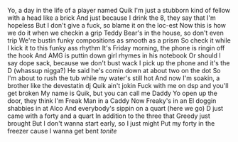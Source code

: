 Yo, a day in the life of a player named Quik
I'm just a stubborn kind of fellow with a head like a brick
And just because I drink the 8, they say that I'm hopeless
But I don't give a fuck, so blame it on the loc-est
Now this is how we do it when we checkin a grip
Teddy Bear's in the house, so don't even trip
We're bustin funky compositions as smooth as a prism
So check it while I kick it to this funky ass rhythm
It's Friday morning, the phone is ringin off the hook
And AMG is puttin down girl rhymes in his notebook
Or should I say dope sack, because we don't bust wack
I pick up the phone and it's the D (whassup nigga?)
He said he's comin down at about two on the dot
So I'm about to rush the tub while my water's still hot
And now I'm soakin, a brother like the devestatin dj Quik ain't jokin
Fuck with me on dsp and you'll get broken
My name is Quik, but you can call me Daddy
Yo open up the door, they think I'm Freak Man in a Caddy
Now Freaky's in an El doggin shabbies in at Alco
And everybody's sippin on a quart (here we go)
D just came with a forty and a quart
In addition to the three that Greedy just brought
But I don't wanna start early, so I just might
Put my forty in the freezer cause I wanna get bent *tonite*
